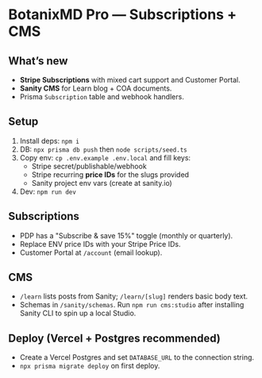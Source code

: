 # BotanixMD Pro — Subscriptions + CMS

## What’s new
- **Stripe Subscriptions** with mixed cart support and Customer Portal.
- **Sanity CMS** for Learn blog + COA documents.
- Prisma `Subscription` table and webhook handlers.

## Setup
1) Install deps: `npm i`
2) DB: `npx prisma db push` then `node scripts/seed.ts`
3) Copy env: `cp .env.example .env.local` and fill keys:
   - Stripe secret/publishable/webhook
   - Stripe recurring **price IDs** for the slugs provided
   - Sanity project env vars (create at sanity.io)
4) Dev: `npm run dev`

## Subscriptions
- PDP has a "Subscribe & save 15%" toggle (monthly or quarterly).
- Replace ENV price IDs with your Stripe Price IDs.
- Customer Portal at `/account` (email lookup).

## CMS
- `/learn` lists posts from Sanity; `/learn/[slug]` renders basic body text.
- Schemas in `/sanity/schemas`. Run `npm run cms:studio` after installing Sanity CLI to spin up a local Studio.

## Deploy (Vercel + Postgres recommended)
- Create a Vercel Postgres and set `DATABASE_URL` to the connection string.
- `npx prisma migrate deploy` on first deploy.
